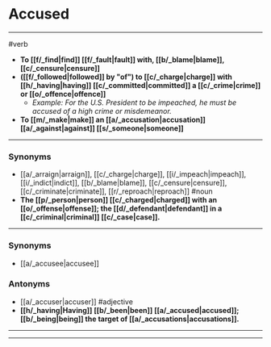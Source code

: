 # Accused
---
#verb
- **To [[f/_find|find]] [[f/_fault|fault]] with, [[b/_blame|blame]], [[c/_censure|censure]]**
- **([[f/_followed|followed]] by "of") to [[c/_charge|charge]] with [[h/_having|having]] [[c/_committed|committed]] a [[c/_crime|crime]] or [[o/_offence|offence]]**
	- _Example: For the U.S. President to be impeached, he must be accused of a high crime or misdemeanor._
- **To [[m/_make|make]] an [[a/_accusation|accusation]] [[a/_against|against]] [[s/_someone|someone]]**
---
### Synonyms
- [[a/_arraign|arraign]], [[c/_charge|charge]], [[i/_impeach|impeach]], [[i/_indict|indict]], [[b/_blame|blame]], [[c/_censure|censure]], [[c/_criminate|criminate]], [[r/_reproach|reproach]]
#noun
- **The [[p/_person|person]] [[c/_charged|charged]] with an [[o/_offense|offense]]; the [[d/_defendant|defendant]] in a [[c/_criminal|criminal]] [[c/_case|case]].**
---
### Synonyms
- [[a/_accusee|accusee]]
### Antonyms
- [[a/_accuser|accuser]]
#adjective
- **[[h/_having|Having]] [[b/_been|been]] [[a/_accused|accused]]; [[b/_being|being]] the target of [[a/_accusations|accusations]].**
---
---
